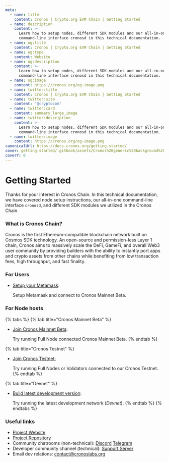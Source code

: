 ```yaml
---
meta:
  - name: title
    content: Cronos | Crypto.org EVM Chain | Getting Started
  - name: description
    content: >-
      Learn how to setup nodes, different SDK modules and our all-in-one
      command-line interface cronosd in this technical documentation.
  - name: og:title
    content: Cronos | Crypto.org EVM Chain | Getting Started
  - name: og:type
    content: Website
  - name: og:description
    content: >-
      Learn how to setup nodes, different SDK modules and our all-in-one
      command-line interface cronosd in this technical documentation.
  - name: og:image
    content: https://cronos.org/og-image.png
  - name: twitter:title
    content: Cronos | Crypto.org EVM Chain | Getting Started
  - name: twitter:site
    content: '@cryptocom'
  - name: twitter:card
    content: summary_large_image
  - name: twitter:description
    content: >-
      Learn how to setup nodes, different SDK modules and our all-in-one
      command-line interface cronosd in this technical documentation.
  - name: twitter:image
    content: https://cronos.org/og-image.png
canonicalUrl: https://docs.cronos.org/getting-started/
cover: getting-started/.gitbook/assets/Cronos%20generic%20background%201.png
coverY: 0
---
```


# Getting Started

Thanks for your interest in Cronos Chain. In this technical documentation, we have covered node setup instructions, our all-in-one command-line interface `cronosd`, and different SDK modules we utilized in the Cronos Chain.

### What is Cronos Chain?

Cronos is the first Ethereum-compatible blockchain network built on Cosmos SDK technology. An open-source and permission-less Layer 1 chain, Cronos aims to massively scale the DeFi, GameFi, and overall Web3 user community by providing builders with the ability to instantly port apps and crypto assets from other chains while benefiting from low transaction fees, high throughput, and fast finality.



### For Users

*   [Setup your Metamask](for-users/metamask.md):&#x20;

    Setup Metamask and connect to Cronos Mainnet Beta.

### For Node hosts

{% tabs %}
{% tab title="Cronos Mainnet Beta" %}
*   [Join Cronos Mainnet Beta](for-node-hosts/running-nodes/cronos-mainnet.md):&#x20;

    Try running Full Node connected Cronos Mainnet Beta.
{% endtab %}

{% tab title="Cronos Testnet" %}
*   [Join Cronos Testnet:](for-node-hosts/running-nodes/cronos-testnet.md)&#x20;

    Try running Full Nodes or Validators connected to our Cronos Testnet.
{% endtab %}

{% tab title="Devnet" %}
*   [Build latest development version](for-node-hosts/running-nodes/local-devnet.md):&#x20;

    Try running the latest development network (_Devnet_).
{% endtab %}
{% endtabs %}

### Useful links

* [Project Website](https://cronos.org)
* [Project Repository](https://github.com/crypto-org-chain/cronos)
* Community chatrooms (non-technical): [Discord](https://discord.gg/nsp9JTC) [Telegram](https://t.me/CryptoComOfficial)
* Developer community channel (technical): [Support Server](https://discord.gg/pahqHz26q4)
* Email dev relations: [contact@cronoslabs.org](mailto:contact@cronoslabs.org)
